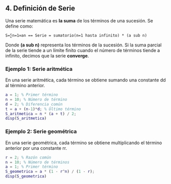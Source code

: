 
## 4. Definición de Serie

Una serie matemática es __la suma__ de los términos de una sucesión. Se define como:

`
S=∑n=1∞an == Serie = sumatorio(n=1 hasta infinito) * (a sub n)
`

Donde __(a sub n)__ representa los términos de la sucesión. 
Si la suma parcial de la serie tiende a un límite finito cuando el número de términos tiende a infinito, decimos que la serie __converge__.


### Ejemplo 1: Serie aritmética

En una serie aritmética, cada término se obtiene sumando una constante dd al término anterior.

```matlab
a = 1; % Primer término
n = 10; % Número de término
d = 2; % Diferencia común
t = a + (n-1)*d; % Último término
S_aritmetica = n * (a + t) / 2;
disp(S_aritmetica)
```

### Ejemplo 2: Serie geométrica

En una serie geométrica, cada término se obtiene multiplicando el término anterior por una constante rr.

```matlab
r = 2; % Razón común
n = 10; % Número de términos
a = 1; % Primer término
S_geometrica = a * (1 - r^n) / (1 - r);
disp(S_geometrica)
```
